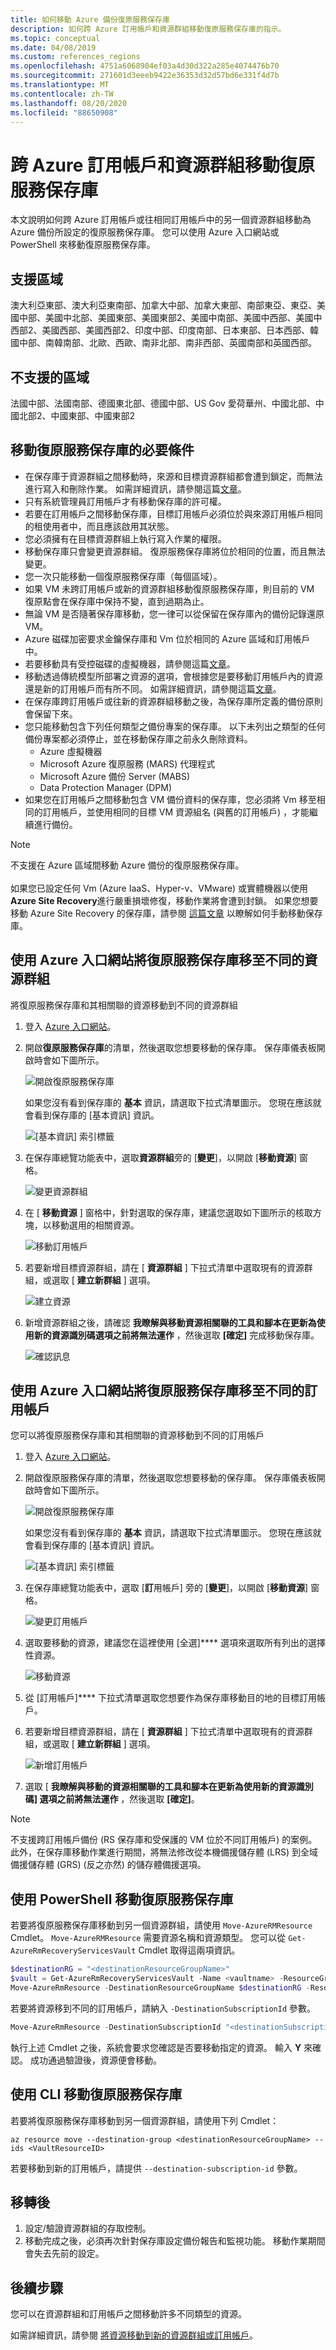 ```yaml
---
title: 如何移動 Azure 備份復原服務保存庫
description: 如何跨 Azure 訂用帳戶和資源群組移動復原服務保存庫的指示。
ms.topic: conceptual
ms.date: 04/08/2019
ms.custom: references_regions
ms.openlocfilehash: 4751a6068904ef03a4d30d322a285e4074476b70
ms.sourcegitcommit: 271601d3eeeb9422e36353d32d57bd6e331f4d7b
ms.translationtype: MT
ms.contentlocale: zh-TW
ms.lasthandoff: 08/20/2020
ms.locfileid: "88650908"
---
```

# <a name="move-a-recovery-services-vault-across-azure-subscriptions-and-resource-groups"></a>跨 Azure 訂用帳戶和資源群組移動復原服務保存庫

本文說明如何跨 Azure 訂用帳戶或往相同訂用帳戶中的另一個資源群組移動為 Azure 備份所設定的復原服務保存庫。 您可以使用 Azure 入口網站或 PowerShell 來移動復原服務保存庫。

## <a name="supported-regions"></a>支援區域

澳大利亞東部、澳大利亞東南部、加拿大中部、加拿大東部、南部東亞、東亞、美國中部、美國中北部、美國東部、美國東部2、美國中南部、美國中西部、美國中西部2、美國西部、美國西部2、印度中部、印度南部、日本東部、日本西部、韓國中部、南韓南部、北歐、西歐、南非北部、南非西部、英國南部和英國西部。

## <a name="unsupported-regions"></a>不支援的區域

法國中部、法國南部、德國東北部、德國中部、US Gov 愛荷華州、中國北部、中國北部2、中國東部、中國東部2

## <a name="prerequisites-for-moving-recovery-services-vault"></a>移動復原服務保存庫的必要條件

- 在保存庫于資源群組之間移動時，來源和目標資源群組都會遭到鎖定，而無法進行寫入和刪除作業。 如需詳細資訊，請參閱這篇[文章](../azure-resource-manager/management/move-resource-group-and-subscription.md)。
- 只有系統管理員訂用帳戶才有移動保存庫的許可權。
- 若要在訂用帳戶之間移動保存庫，目標訂用帳戶必須位於與來源訂用帳戶相同的租使用者中，而且應該啟用其狀態。
- 您必須擁有在目標資源群組上執行寫入作業的權限。
- 移動保存庫只會變更資源群組。 復原服務保存庫將位於相同的位置，而且無法變更。
- 您一次只能移動一個復原服務保存庫（每個區域）。
- 如果 VM 未跨訂用帳戶或新的資源群組移動復原服務保存庫，則目前的 VM 復原點會在保存庫中保持不變，直到過期為止。
- 無論 VM 是否隨著保存庫移動，您一律可以從保留在保存庫內的備份記錄還原 VM。
- Azure 磁碟加密要求金鑰保存庫和 Vm 位於相同的 Azure 區域和訂用帳戶中。
- 若要移動具有受控磁碟的虛擬機器，請參閱這篇[文章](https://azure.microsoft.com/blog/move-managed-disks-and-vms-now-available/)。
- 移動透過傳統模型所部署之資源的選項，會根據您是要移動訂用帳戶內的資源還是新的訂用帳戶而有所不同。 如需詳細資訊，請參閱這篇[文章](../azure-resource-manager/management/move-resource-group-and-subscription.md)。
- 在保存庫跨訂用帳戶或往新的資源群組移動之後，為保存庫所定義的備份原則會保留下來。
- 您只能移動包含下列任何類型之備份專案的保存庫。 以下未列出之類型的任何備份專案都必須停止，並在移動保存庫之前永久刪除資料。
  - Azure 虛擬機器
  - Microsoft Azure 復原服務 (MARS) 代理程式
  - Microsoft Azure 備份 Server (MABS) 
  - Data Protection Manager (DPM)
- 如果您在訂用帳戶之間移動包含 VM 備份資料的保存庫，您必須將 Vm 移至相同的訂用帳戶，並使用相同的目標 VM 資源組名 (與舊的訂用帳戶) ，才能繼續進行備份。

> [!NOTE]
> 不支援在 Azure 區域間移動 Azure 備份的復原服務保存庫。<br><br>
> 如果您已設定任何 Vm (Azure IaaS、Hyper-v、VMware) 或實體機器以使用 **Azure Site Recovery**進行嚴重損壞修復，移動作業將會遭到封鎖。 如果您想要移動 Azure Site Recovery 的保存庫，請參閱 [這篇文章](../site-recovery/move-vaults-across-regions.md) 以瞭解如何手動移動保存庫。

## <a name="use-azure-portal-to-move-recovery-services-vault-to-different-resource-group"></a>使用 Azure 入口網站將復原服務保存庫移至不同的資源群組

將復原服務保存庫和其相關聯的資源移動到不同的資源群組

1. 登入 [Azure 入口網站](https://portal.azure.com/)。
2. 開啟**復原服務保存庫**的清單，然後選取您想要移動的保存庫。 保存庫儀表板開啟時會如下圖所示。

   ![開啟復原服務保存庫](./media/backup-azure-move-recovery-services/open-recover-service-vault.png)

   如果您沒有看到保存庫的 **基本** 資訊，請選取下拉式清單圖示。 您現在應該就會看到保存庫的 [基本資訊] 資訊。

   ![[基本資訊] 索引標籤](./media/backup-azure-move-recovery-services/essentials-information-tab.png)

3. 在保存庫總覽功能表中，選取**資源群組**旁的 [**變更**]，以開啟 [**移動資源**] 窗格。

   ![變更資源群組](./media/backup-azure-move-recovery-services/change-resource-group.png)

4. 在 [ **移動資源** ] 窗格中，針對選取的保存庫，建議您選取如下圖所示的核取方塊，以移動選用的相關資源。

   ![移動訂用帳戶](./media/backup-azure-move-recovery-services/move-resource.png)

5. 若要新增目標資源群組，請在 [ **資源群組** ] 下拉式清單中選取現有的資源群組，或選取 [ **建立新群組** ] 選項。

   ![建立資源](./media/backup-azure-move-recovery-services/create-a-new-resource.png)

6. 新增資源群組之後，請確認 **我瞭解與移動資源相關聯的工具和腳本在更新為使用新的資源識別碼選項之前將無法運作** ，然後選取 **[確定]** 完成移動保存庫。

   ![確認訊息](./media/backup-azure-move-recovery-services/confirmation-message.png)

## <a name="use-azure-portal-to-move-recovery-services-vault-to-a-different-subscription"></a>使用 Azure 入口網站將復原服務保存庫移至不同的訂用帳戶

您可以將復原服務保存庫和其相關聯的資源移動到不同的訂用帳戶

1. 登入 [Azure 入口網站](https://portal.azure.com/)。
2. 開啟復原服務保存庫的清單，然後選取您想要移動的保存庫。 保存庫儀表板開啟時會如下圖所示。

    ![開啟復原服務保存庫](./media/backup-azure-move-recovery-services/open-recover-service-vault.png)

    如果您沒有看到保存庫的 **基本** 資訊，請選取下拉式清單圖示。 您現在應該就會看到保存庫的 [基本資訊] 資訊。

    ![[基本資訊] 索引標籤](./media/backup-azure-move-recovery-services/essentials-information-tab.png)

3. 在保存庫總覽功能表中，選取 [**訂**用帳戶] 旁的 [**變更**]，以開啟 [**移動資源**] 窗格。

   ![變更訂用帳戶](./media/backup-azure-move-recovery-services/change-resource-subscription.png)

4. 選取要移動的資源，建議您在這裡使用 [全選]**** 選項來選取所有列出的選擇性資源。

   ![移動資源](./media/backup-azure-move-recovery-services/move-resource-source-subscription.png)

5. 從 [訂用帳戶]**** 下拉式清單選取您想要作為保存庫移動目的地的目標訂用帳戶。
6. 若要新增目標資源群組，請在 [ **資源群組** ] 下拉式清單中選取現有的資源群組，或選取 [ **建立新群組** ] 選項。

   ![新增訂用帳戶](./media/backup-azure-move-recovery-services/add-subscription.png)

7. 選取 [ **我瞭解與移動的資源相關聯的工具和腳本在更新為使用新的資源識別碼] 選項之前將無法運作** ，然後選取 **[確定]**。

> [!NOTE]
> 不支援跨訂用帳戶備份 (RS 保存庫和受保護的 VM 位於不同訂用帳戶) 的案例。 此外，在保存庫移動作業進行期間，將無法修改從本機備援儲存體 (LRS) 到全域備援儲存體 (GRS) (反之亦然) 的儲存體備援選項。
>
>

## <a name="use-powershell-to-move-recovery-services-vault"></a>使用 PowerShell 移動復原服務保存庫

若要將復原服務保存庫移動到另一個資源群組，請使用 `Move-AzureRMResource` Cmdlet。 `Move-AzureRMResource` 需要資源名稱和資源類型。 您可以從 `Get-AzureRmRecoveryServicesVault` Cmdlet 取得這兩項資訊。

```powershell
$destinationRG = "<destinationResourceGroupName>"
$vault = Get-AzureRmRecoveryServicesVault -Name <vaultname> -ResourceGroupName <vaultRGname>
Move-AzureRmResource -DestinationResourceGroupName $destinationRG -ResourceId $vault.ID
```

若要將資源移到不同的訂用帳戶，請納入 `-DestinationSubscriptionId` 參數。

```powershell
Move-AzureRmResource -DestinationSubscriptionId "<destinationSubscriptionID>" -DestinationResourceGroupName $destinationRG -ResourceId $vault.ID
```

執行上述 Cmdlet 之後，系統會要求您確認是否要移動指定的資源。 輸入 **Y** 來確認。 成功通過驗證後，資源便會移動。

## <a name="use-cli-to-move-recovery-services-vault"></a>使用 CLI 移動復原服務保存庫

若要將復原服務保存庫移動到另一個資源群組，請使用下列 Cmdlet：

```azurecli
az resource move --destination-group <destinationResourceGroupName> --ids <VaultResourceID>
```

若要移動到新的訂用帳戶，請提供 `--destination-subscription-id` 參數。

## <a name="post-migration"></a>移轉後

1. 設定/驗證資源群組的存取控制。  
2. 移動完成之後，必須再次針對保存庫設定備份報告和監視功能。 移動作業期間會失去先前的設定。

## <a name="next-steps"></a>後續步驟

您可以在資源群組和訂用帳戶之間移動許多不同類型的資源。

如需詳細資訊，請參閱 [將資源移動到新的資源群組或訂用帳戶](../azure-resource-manager/management/move-resource-group-and-subscription.md)。
